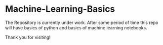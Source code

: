 # Machine-Learning-Basics
The Repository is currently under work. After some period of time this repo will have basics of python and basics of machine learning notebooks.

Thank you for visiting!
